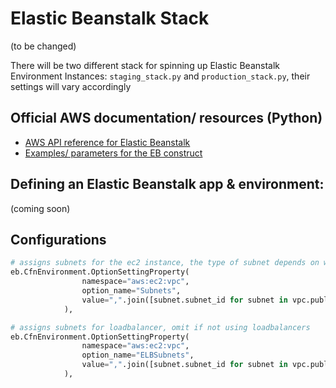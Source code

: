 # Elastic Beanstalk Stack

(to be changed)

There will be two different stack for spinning up Elastic Beanstalk Environment Instances: `staging_stack.py` and `production_stack.py`, their settings will vary accordingly

## Official AWS documentation/ resources (Python)

- [AWS API reference for Elastic Beanstalk]()
- [Examples/ parameters for the EB construct]()

## Defining an Elastic Beanstalk app & environment:

(coming soon)

## Configurations

```python
# assigns subnets for the ec2 instance, the type of subnet depends on whether you would like it to be publically accessible.
eb.CfnEnvironment.OptionSettingProperty(
                namespace="aws:ec2:vpc",
                option_name="Subnets",
                value=",".join([subnet.subnet_id for subnet in vpc.public_subnets]),
            ),

# assigns subnets for loadbalancer, omit if not using loadbalancers
eb.CfnEnvironment.OptionSettingProperty(
                namespace="aws:ec2:vpc",
                option_name="ELBSubnets",
                value=",".join([subnet.subnet_id for subnet in vpc.public_subnets]),
            ),
```
